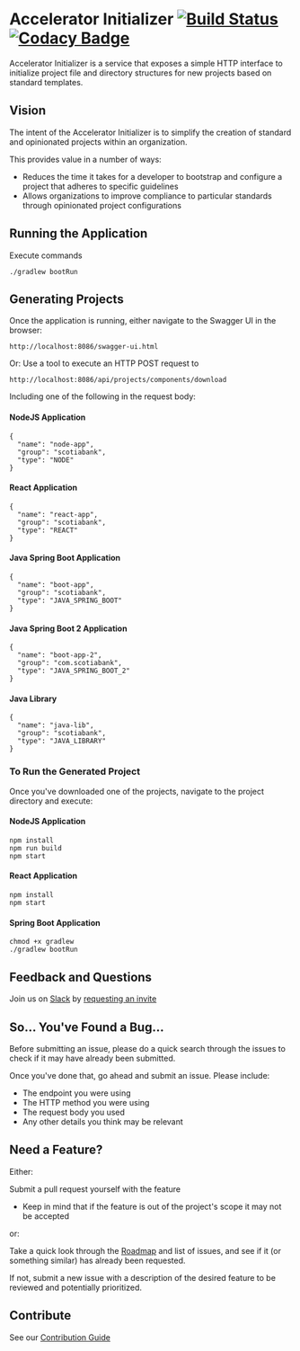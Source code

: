 # Accelerator Initializer [![Build Status](https://travis-ci.com/scotiabank/accelerator-initializer.svg)](https://travis-ci.com/scotiabank/accelerator-initializer) [![Codacy Badge](https://api.codacy.com/project/badge/Grade/9259992cbbfb4be085d1a56013e841a3)](https://www.codacy.com/project/scotia/accelerator-initializer/dashboard?utm_source=github.com&amp;utm_medium=referral&amp;utm_content=scotiabank/accelerator-initializer&amp;utm_campaign=Badge_Grade_Dashboard)

Accelerator Initializer is a service that exposes a simple HTTP interface to initialize project file and directory structures for new projects based on standard templates.

## Vision

The intent of the Accelerator Initializer is to simplify the creation of standard and opinionated projects within an organization.

This provides value in a number of ways:
* Reduces the time it takes for a developer to bootstrap and configure a project that adheres to specific guidelines
* Allows organizations to improve compliance to particular standards through opinionated project configurations

## Running the Application

Execute commands
```
./gradlew bootRun
```

## Generating Projects

Once the application is running, either navigate to the Swagger UI in the browser:
```
http://localhost:8086/swagger-ui.html
```
Or: 
Use a tool to execute an HTTP POST request to
```
http://localhost:8086/api/projects/components/download
```

Including one of the following in the request body:

#### NodeJS Application
```
{
  "name": "node-app",
  "group": "scotiabank",
  "type": "NODE"
}
```

#### React Application
```
{
  "name": "react-app",
  "group": "scotiabank",
  "type": "REACT"
}
```

#### Java Spring Boot Application
```
{
  "name": "boot-app",
  "group": "scotiabank",
  "type": "JAVA_SPRING_BOOT"
}
```

#### Java Spring Boot 2 Application
```
{
  "name": "boot-app-2",
  "group": "com.scotiabank",
  "type": "JAVA_SPRING_BOOT_2"
}
```

#### Java Library
```
{
  "name": "java-lib",
  "group": "scotiabank",
  "type": "JAVA_LIBRARY"
}
```

### To Run the Generated Project

Once you've downloaded one of the projects, navigate to the project directory and execute:

#### NodeJS Application
```
npm install
npm run build
npm start
```

#### React Application
```
npm install
npm start
```

#### Spring Boot Application
```
chmod +x gradlew
./gradlew bootRun

```

## Feedback and Questions

Join us on [Slack](https://plato-open-source.slack.com/) by [requesting an invite](https://plato-open-source-slack-invite.herokuapp.com/)

## So... You've Found a Bug...

Before submitting an issue, please do a quick search through the issues to check if it may have already been submitted.

Once you've done that, go ahead and submit an issue. Please include:
* The endpoint you were using
* The HTTP method you were using
* The request body you used
* Any other details you think may be relevant

## Need a Feature?

Either:

Submit a pull request yourself with the feature
* Keep in mind that if the feature is out of the project's scope it may not be accepted

or:

Take a quick look through the [Roadmap](https://github.com/scotiabank/accelerator-initializer/blob/master/ROADMAP.md) and list of issues, and see if it (or something similar) has already been requested.

If not, submit a new issue with a description of the desired feature to be reviewed and potentially prioritized.

## Contribute

See our [Contribution Guide](https://github.com/scotiabank/accelerator-initializer/blob/master/CONTRIBUTING.md)
